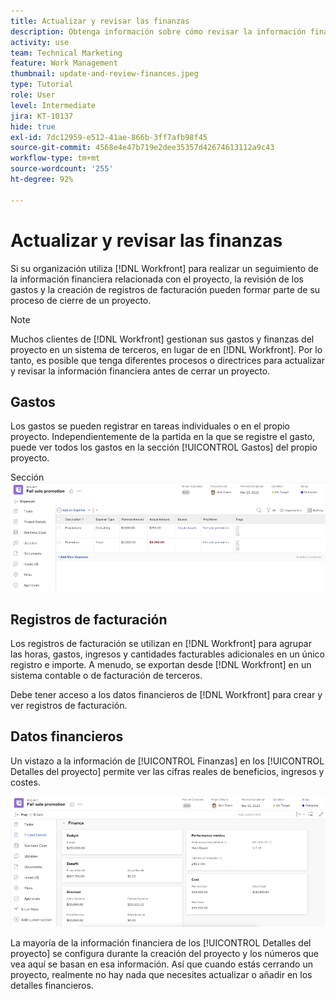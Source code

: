 ```yaml
---
title: Actualizar y revisar las finanzas
description: Obtenga información sobre cómo revisar la información financiera asociada a un proyecto en  [!DNL  Workfront].
activity: use
team: Technical Marketing
feature: Work Management
thumbnail: update-and-review-finances.jpeg
type: Tutorial
role: User
level: Intermediate
jira: KT-10137
hide: true
exl-id: 7dc12959-e512-41ae-866b-3ff7afb98f45
source-git-commit: 4568e4e47b719e2dee35357d42674613112a9c43
workflow-type: tm+mt
source-wordcount: '255'
ht-degree: 92%

---
```


# Actualizar y revisar las finanzas

Si su organización utiliza [!DNL Workfront] para realizar un seguimiento de la información financiera relacionada con el proyecto, la revisión de los gastos y la creación de registros de facturación pueden formar parte de su proceso de cierre de un proyecto.

>[!NOTE]
>
>Muchos clientes de [!DNL Workfront] gestionan sus gastos y finanzas del proyecto en un sistema de terceros, en lugar de en [!DNL Workfront]. Por lo tanto, es posible que tenga diferentes procesos o directrices para actualizar y revisar la información financiera antes de cerrar un proyecto.


## Gastos

Los gastos se pueden registrar en tareas individuales o en el propio proyecto. Independientemente de la partida en la que se registre el gasto, puede ver todos los gastos en la sección [!UICONTROL Gastos] del propio proyecto.

Sección ![[!UICONTROL Gastos] de un proyecto](assets/expense-section.png)

## Registros de facturación

Los registros de facturación se utilizan en [!DNL Workfront] para agrupar las horas, gastos, ingresos y cantidades facturables adicionales en un único registro e importe. A menudo, se exportan desde [!DNL Workfront] en un sistema contable o de facturación de terceros.

Debe tener acceso a los datos financieros de [!DNL Workfront] para crear y ver registros de facturación.

## Datos financieros

Un vistazo a la información de [!UICONTROL Finanzas] en los [!UICONTROL Detalles del proyecto] permite ver las cifras reales de beneficios, ingresos y costes.

![Sección de finanzas de la ventana [!UICONTROL Detalles del proyecto] en un proyecto](assets/finance-section-project-details.png)

La mayoría de la información financiera de los [!UICONTROL Detalles del proyecto] se configura durante la creación del proyecto y los números que vea aquí se basan en esa información. Así que cuando estás cerrando un proyecto, realmente no hay nada que necesites actualizar o añadir en los detalles financieros.

<!--
learn more urls
Create billing records
Manage project expenses
Project finances
-->
